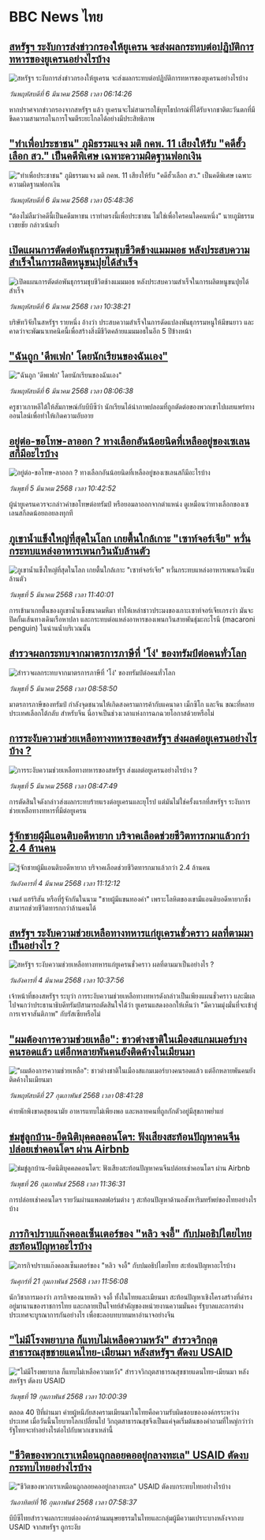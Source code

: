 # BBC News ไทย## [สหรัฐฯ ระงับการส่งข่าวกรองให้ยูเครน จะส่งผลกระทบต่อปฏิบัติการทหารของยูเครนอย่างไรบ้าง](https://www.bbc.com/thai/articles/c1lpep29p5mo?at_campaign=githubrss)![สหรัฐฯ ระงับการส่งข่าวกรองให้ยูเครน จะส่งผลกระทบต่อปฏิบัติการทหารของยูเครนอย่างไรบ้าง](https://ichef.bbci.co.uk/ace/standard/240/cpsprodpb/a840/live/848701b0-fa51-11ef-8c03-7dfdbeeb2526.jpg)_วันพฤหัสบดีที่ 6 มีนาคม 2568 เวลา 06:14:26_หากปราศจากข่าวกรองจากสหรัฐฯ แล้ว ยูเครนจะไม่สามารถใช้ยุทโธปกรณ์ที่ได้รับจากชาติตะวันตกที่มีขีดความสามารถในการโจมตีระยะไกลได้อย่างมีประสิทธิภาพ## ["ทำเพื่อประชาชน" ภูมิธรรมแจง มติ กคพ. 11 เสียงให้รับ "คดีฮั้วเลือก สว." เป็นคดีพิเศษ เฉพาะความผิดฐานฟอกเงิน](https://www.bbc.com/thai/articles/c62zv6yy4e0o?at_campaign=githubrss)!["ทำเพื่อประชาชน" ภูมิธรรมแจง มติ กคพ. 11 เสียงให้รับ "คดีฮั้วเลือก สว." เป็นคดีพิเศษ เฉพาะความผิดฐานฟอกเงิน](https://ichef.bbci.co.uk/ace/standard/240/cpsprodpb/a544/live/947a4990-fa4e-11ef-896e-d7e7fb1719a4.jpg)_วันพฤหัสบดีที่ 6 มีนาคม 2568 เวลา 05:48:36_“ต้องไม่ลืมว่าคดีนี้เป็นคดีมหาชน เราทำตรงนี้เพื่อประชาชน ไม่ใช่เพื่อใครคนใดคนหนึ่ง” นายภูมิธรรม เวชยชัย กล่าวเน้นย้ำ## [เปิดแผนการตัดต่อพันธุกรรมชุบชีวิตช้างแมมมอธ หลังประสบความสำเร็จในการผลิตหนูขนปุยได้สำเร็จ](https://www.bbc.com/thai/articles/c1mnzyvx8rvo?at_campaign=githubrss)![เปิดแผนการตัดต่อพันธุกรรมชุบชีวิตช้างแมมมอธ หลังประสบความสำเร็จในการผลิตหนูขนปุยได้สำเร็จ](https://ichef.bbci.co.uk/ace/standard/240/cpsprodpb/d42f/live/cdca9ec0-f8d7-11ef-9e61-71ee71f26eb1.png)_วันพฤหัสบดีที่ 6 มีนาคม 2568 เวลา 10:38:21_บริษัทวิจัยในสหรัฐฯ รายหนึ่ง อ้างว่า ประสบความสำเร็จในการดัดแปลงพันธุกรรมหนูให้มีขนยาว และคาดว่าจะพัฒนาเทคนิคนี้เพื่อสร้างสิ่งมีชีวิตคล้ายแมมมอธในอีก 5 ปีข้างหน้า## ["ฉันถูก 'ดีพเฟก' โดยนักเรียนของฉันเอง"](https://www.bbc.com/thai/articles/c89y07kzd5qo?at_campaign=githubrss)!["ฉันถูก 'ดีพเฟก' โดยนักเรียนของฉันเอง"](https://ichef.bbci.co.uk/ace/standard/240/cpsprodpb/a12e/live/69a37160-f83c-11ef-896e-d7e7fb1719a4.png)_วันพฤหัสบดีที่ 6 มีนาคม 2568 เวลา 08:06:38_ครูชาวเกาหลีใต้ให้สัมภาษณ์กับบีบีซีว่า นักเรียนได้นำภาพปลอมที่ถูกตัดต่อของพวกเขาไปเผยแพร่ทางออนไลน์เพื่อทำให้เกิดความอับอาย## [อยู่ต่อ-ขอโทษ-ลาออก ? ทางเลือกอันน้อยนิดที่เหลืออยู่ของเซเลนสกีมีอะไรบ้าง](https://www.bbc.com/thai/articles/c3e4nxvwj02o?at_campaign=githubrss)![อยู่ต่อ-ขอโทษ-ลาออก ? ทางเลือกอันน้อยนิดที่เหลืออยู่ของเซเลนสกีมีอะไรบ้าง](https://ichef.bbci.co.uk/ace/standard/240/cpsprodpb/0247/live/20d66a50-f8fa-11ef-8c03-7dfdbeeb2526.jpg)_วันพุธที่ 5 มีนาคม 2568 เวลา 10:42:52_ผู้นำยูเครนควรจะกล่าวคำขอโทษต่อทรัมป์ หรือยอมลาออกจากตำแหน่ง ดูเหมือนว่าทางเลือกของเซเลนสกีลดน้อยถอยลงทุกที## [ภูเขาน้ำแข็งใหญ่ที่สุดในโลก เกยตื้นใกล้เกาะ "เซาท์จอร์เจีย" หวั่นกระทบแหล่งอาหารเพนกวินนับล้านตัว](https://www.bbc.com/thai/articles/c62k5ez914zo?at_campaign=githubrss)![ภูเขาน้ำแข็งใหญ่ที่สุดในโลก เกยตื้นใกล้เกาะ "เซาท์จอร์เจีย" หวั่นกระทบแหล่งอาหารเพนกวินนับล้านตัว](https://ichef.bbci.co.uk/ace/standard/240/cpsprodpb/d513/live/eed73b20-f8d5-11ef-8c03-7dfdbeeb2526.jpg)_วันพุธที่ 5 มีนาคม 2568 เวลา 11:40:01_การเข้ามาเกยตื้นของภูเขาน้ำแข็งขนาดมหึมา ทำให้เหล่าชาวประมงของเกาะเซาท์จอร์เจียเกรงว่า มันจะปิดกั้นเส้นทางเดินเรือหาปลา และกระทบต่อแหล่งอาหารของเพนกวินสายพันธุ์มะกะโรนี (macaroni penguin) ในน่านน้ำบริเวณนั้น## [สำรวจผลกระทบจากมาตรการภาษีที่ 'โง่' ของทรัมป์ต่อคนทั่วโลก](https://www.bbc.com/thai/articles/c3e4nw2442xo?at_campaign=githubrss)![สำรวจผลกระทบจากมาตรการภาษีที่ 'โง่' ของทรัมป์ต่อคนทั่วโลก](https://ichef.bbci.co.uk/ace/standard/240/cpsprodpb/5026/live/76b99670-f8e8-11ef-8c03-7dfdbeeb2526.jpg)_วันพุธที่ 5 มีนาคม 2568 เวลา 08:58:50_มาตรการภาษีของทรัมป์ กำลังจุดชนวนให้เกิดสงครามการค้ากับแคนาดา เม็กซิโก และจีน ขณะที่หลายประเทศเลือกโต้กลับ สำหรับจีน นี่อาจเป็นช่วงเวลาแห่งการฉกฉวยโอกาสด้วยหรือไม่## [การระงับความช่วยเหลือทางทหารของสหรัฐฯ ส่งผลต่อยูเครนอย่างไรบ้าง ?](https://www.bbc.com/thai/articles/cn0jqwkk527o?at_campaign=githubrss)![การระงับความช่วยเหลือทางทหารของสหรัฐฯ ส่งผลต่อยูเครนอย่างไรบ้าง ?](https://ichef.bbci.co.uk/ace/standard/240/cpsprodpb/aaa0/live/1f3d8b50-f97d-11ef-8c03-7dfdbeeb2526.jpg)_วันพุธที่ 5 มีนาคม 2568 เวลา 08:47:49_การตัดสินใจดังกล่าวส่งผลกระทบร้ายแรงต่อยูเครนและยุโรป แต่มันไม่ใช่ครั้งแรกที่สหรัฐฯ ระงับการช่วยเหลือทางทหารที่มีต่อยูเครน## [รู้จักชายผู้มีแอนติบอดีหายาก บริจาคเลือดช่วยชีวิตทารกมาแล้วกว่า 2.4 ล้านคน](https://www.bbc.com/thai/articles/c8d46qd708vo?at_campaign=githubrss)![รู้จักชายผู้มีแอนติบอดีหายาก บริจาคเลือดช่วยชีวิตทารกมาแล้วกว่า 2.4 ล้านคน](https://ichef.bbci.co.uk/ace/standard/240/cpsprodpb/1410/live/93bba290-f7df-11ef-b5e9-ab8b0c7fd430.jpg)_วันอังคารที่ 4 มีนาคม 2568 เวลา 11:12:12_เจมส์ แฮร์ริสัน หรือที่รู้จักกันในนาม "ชายผู้มีแขนทองคำ" เพราะโลหิตของเขามีแอนติบอดีหายากซึ่งสามารถช่วยชีวิตทารกกว่าล้านคนได้## [สหรัฐฯ ระงับความช่วยเหลือทางทหารแก่ยูเครนชั่วคราว ผลที่ตามมาเป็นอย่างไร ?](https://www.bbc.com/thai/articles/cp3yln53zd5o?at_campaign=githubrss)![สหรัฐฯ ระงับความช่วยเหลือทางทหารแก่ยูเครนชั่วคราว ผลที่ตามมาเป็นอย่างไร ?](https://ichef.bbci.co.uk/ace/standard/240/cpsprodpb/58fb/live/bcda1250-f8b2-11ef-bc45-f1a5f6a16721.jpg)_วันอังคารที่ 4 มีนาคม 2568 เวลา 10:37:56_เจ้าหน้าที่ของสหรัฐฯ ระบุว่า การระงับความช่วยเหลือทางทหารดังกล่าวเป็นเพียงแผนชั่วคราว และมีผลไปจนกว่าประธานาธิบดีทรัมป์สามารถตัดสินใจได้ว่า ยูเครนแสดงออกให้เห็นว่า "มีความมุ่งมั่นที่จะเข้าสู่การเจรจาสันติภาพ" กับรัสเซียหรือไม่## ["ผมต้องการความช่วยเหลือ": ชาวต่างชาติในเมืองสแกมเมอร์บางคนรอดแล้ว แต่อีกหลายพันคนยังติดค้างในเมียนมา](https://www.bbc.com/thai/articles/cdx229ek55qo?at_campaign=githubrss)!["ผมต้องการความช่วยเหลือ": ชาวต่างชาติในเมืองสแกมเมอร์บางคนรอดแล้ว แต่อีกหลายพันคนยังติดค้างในเมียนมา](https://ichef.bbci.co.uk/ace/standard/240/cpsprodpb/cac7/live/60c82030-f4b9-11ef-9e61-71ee71f26eb1.jpg)_วันพฤหัสบดีที่ 27 กุมภาพันธ์ 2568 เวลา 08:41:28_ค่ายพักพิงขาดสุขอนามัย อาหารแทบไม่เพียงพอ และหลายคนที่ถูกกักตัวอยู่มีสุขภาพย่ำแย่## [ข่มขู่ลูกบ้าน-ยึดนิติบุคคลคอนโดฯ: ฟังเสียงสะท้อนปัญหาคนจีนปล่อยเช่าคอนโดฯ ผ่าน Airbnb](https://www.bbc.com/thai/articles/c5y920wzjvxo?at_campaign=githubrss)![ข่มขู่ลูกบ้าน-ยึดนิติบุคคลคอนโดฯ: ฟังเสียงสะท้อนปัญหาคนจีนปล่อยเช่าคอนโดฯ ผ่าน Airbnb](https://ichef.bbci.co.uk/ace/standard/240/cpsprodpb/a700/live/73f34de0-f42f-11ef-896e-d7e7fb1719a4.jpg)_วันพุธที่ 26 กุมภาพันธ์ 2568 เวลา 11:36:31_การปล่อยเช่าคอนโดฯ รายวันผ่านแพลตฟอร์มต่าง ๆ สะท้อนปัญหาด้านอสังหาริมทรัพย์ของไทยอย่างไรบ้าง## [ภารกิจปราบแก๊งคอลเซ็นเตอร์ของ "หลิว จงอี้" กับปมอธิปไตยไทย สะท้อนปัญหาอะไรบ้าง](https://www.bbc.com/thai/articles/c1jpd14n122o?at_campaign=githubrss)![ภารกิจปราบแก๊งคอลเซ็นเตอร์ของ "หลิว จงอี้" กับปมอธิปไตยไทย สะท้อนปัญหาอะไรบ้าง](https://ichef.bbci.co.uk/ace/standard/240/cpsprodpb/d8c9/live/8bfa5a90-f043-11ef-a319-fb4e7360c4ec.jpg)_วันศุกร์ที่ 21 กุมภาพันธ์ 2568 เวลา 11:56:08_นักวิชาการมองว่า ภารกิจของนายหลิว จงอี้ ทั้งในไทยและเมียนมา สะท้อนปัญหาเชิงโครงสร้างที่ดำรงอยู่มานานของราชการไทย และกลายเป็นโจทย์สำคัญของหน่วยงานความมั่นคง รัฐบาลและการต่างประเทศจะบูรณาการกันอย่างไร เพื่อชะลอบทบาทมหาอำนาจอย่างจีน## ["ไม่มีโรงพยาบาล ก็แทบไม่เหลือความหวัง" สำรวจวิกฤตสาธารณสุขชายแดนไทย-เมียนมา หลังสหรัฐฯ ตัดงบ USAID](https://www.bbc.com/thai/articles/cpqlgdvwyleo?at_campaign=githubrss)!["ไม่มีโรงพยาบาล ก็แทบไม่เหลือความหวัง" สำรวจวิกฤตสาธารณสุขชายแดนไทย-เมียนมา หลังสหรัฐฯ ตัดงบ USAID](https://ichef.bbci.co.uk/ace/standard/240/cpsprodpb/5042/live/0e66d0b0-ee9d-11ef-a319-fb4e7360c4ec.jpg)_วันพุธที่ 19 กุมภาพันธ์ 2568 เวลา 10:00:39_ตลอด 40 ปีที่ผ่านมา ค่ายผู้หนีภัยสงครามเมียนมาในไทยคือความรับผิดชอบขององค์กรระหว่างประเทศ เมื่อวันนี้นโยบายโลกเปลี่ยนไป วิกฤตสาธารณสุขจึงเป็นแค่จุดเริ่มต้นของคำถามที่ใหญ่กว่าว่า รัฐไทยจะทำอย่างไรต่อไปกับพวกเขาเหล่านี้## ["ชีวิตของพวกเราเหมือนถูกลอยคออยู่กลางทะเล"  USAID ตัดงบกระทบไทยอย่างไรบ้าง](https://www.bbc.com/thai/articles/cgmy04188jxo?at_campaign=githubrss)!["ชีวิตของพวกเราเหมือนถูกลอยคออยู่กลางทะเล"  USAID ตัดงบกระทบไทยอย่างไรบ้าง](https://ichef.bbci.co.uk/ace/standard/240/cpsprodpb/b639/live/31e23410-ec33-11ef-bd1b-d536627785f2.jpg)_วันอาทิตย์ที่ 16 กุมภาพันธ์ 2568 เวลา 07:58:37_บีบีซีไทยสำรวจผลกระทบต่อองค์กรด้านมนุษยธรรมในไทยและกลุ่มผู้มีความเปราะบางหลังจากงบ USAID จากสหรัฐฯ ถูกระงับ